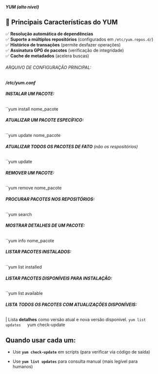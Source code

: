 ##### **YUM** (*alto nível*)
## **📌 Principais Características do YUM**

✅ **Resolução automática de dependências**  
✅ **Suporte a múltiplos repositórios** (configurados em `/etc/yum.repos.d/`)  
✅ **Histórico de transações** (permite desfazer operações)  
✅ **Assinatura GPG de pacotes** (verificação de integridade)  
✅ **Cache de metadados** (acelera buscas)

###### ARQUIVO DE CONFIGURAÇÃO PRINCIPAL:
***/etc/yum.conf***


###### **INSTALAR UM PACOTE:**
``yum install nome_pacote

###### **ATUALIZAR UM PACOTE ESPECÍFICO:**
``yum update nome_pacote

###### **ATUALIZAR TODOS OS PACOTES DE FATO** (*não os respositórios*)
``yum update

###### **REMOVER UM PACOTE:**
``yum remove nome_pacote

###### **PROCURAR PACOTES NOS REPOSITÓRIOS:**
``yum search

###### **MOSTRAR DETALHES DE UM PACOTE:**
``yum info nome_pacote

###### **LISTAR PACOTES INSTALADOS:**
``yum list installed

###### **LISTAR PACOTES DISPONÍVEIS PARA INSTALAÇÃO:**
``yum list available

###### **LISTA TODOS OS PACOTES COM ATUALIZAÇÕES DISPONÍVEIS:**

| Lista **detalhes** como versão atual e nova versão disponível.
	``yum list updates 	
	``yum check-update

## **Quando usar cada um:**

- Use **`yum check-update`** em scripts (para verificar via código de saída)
    
- Use **`yum list updates`** para consulta manual (mais legível para humanos)

